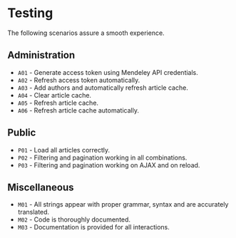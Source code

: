 # Testing

The following scenarios assure a smooth experience.

## Administration

- `A01` - Generate access token using Mendeley API credentials.
- `A02` - Refresh access token automatically.
- `A03` - Add authors and automatically refresh article cache.
- `A04` - Clear article cache.
- `A05` - Refresh article cache.
- `A06` - Refresh article cache automatically.

## Public

- `P01` - Load all articles correctly.
- `P02` - Filtering and pagination working in all combinations.
- `P03` - Filtering and pagination working on AJAX and on reload.

## Miscellaneous

- `M01` - All strings appear with proper grammar, syntax and are accurately translated.
- `M02` - Code is thoroughly documented.
- `M03` - Documentation is provided for all interactions.
